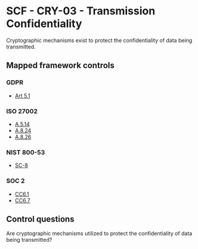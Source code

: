 # SCF - CRY-03 - Transmission Confidentiality
Cryptographic mechanisms exist to protect the confidentiality of data being transmitted. 
## Mapped framework controls
### GDPR
- [Art 5.1](../gdpr/art5.md#Article-51)
  
### ISO 27002
- [A.5.14](../iso27002/a-5.md#a514)
- [A.8.24](../iso27002/a-8.md#a824)
- [A.8.26](../iso27002/a-8.md#a826)
  
### NIST 800-53
- [SC-8](../nist80053/sc-8.md)
  
### SOC 2
- [CC6.1](../soc2/cc61.md)
- [CC6.7](../soc2/cc67.md)
  
## Control questions
Are cryptographic mechanisms utilized to protect the confidentiality of data being transmitted? 
  
